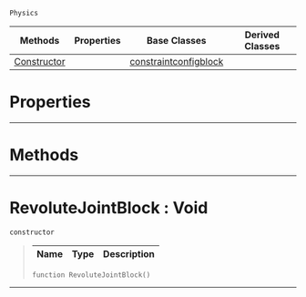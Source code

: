  `Physics`

|Methods|Properties|Base Classes|Derived Classes|
|---|---|---|---|
|[ Constructor](https://github.com/dragonCASTjosh/PlasmaDocs/blob/master/code_reference/class_reference/revolutejointblock.markdown#revolutejointblock-void)| |[constraintconfigblock](https://github.com/dragonCASTjosh/PlasmaDocs/blob/master/code_reference/class_reference/constraintconfigblock.markdown)| |


 #  Properties


---  
 #  Methods


---  
 #  RevoluteJointBlock : Void

 `constructor`

> 
> |Name|Type|Description|
> |---|---|---|
> ``` lang=cpp, name=Lightning
> function RevoluteJointBlock()
> ``` 


---  
 

 